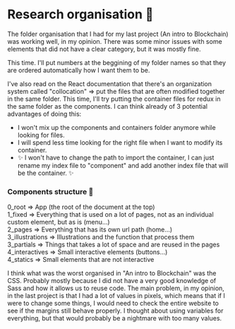 # Research organisation 📝

The folder organisation that I had for my last project (An intro to Blockchain) was working well, in my opinion. There was some minor issues with some elements that did not have a clear category, but it was mostly fine.

This time. I'll put numbers at the beggining of my folder names so that they are ordered automatically how I want them to be.  

I've also read on the React documentation that there's an organization system called "collocation" => put the files that are often modified together in the same folder. This time, I'll try putting the container files for redux in the same folder as the components. I can think already of 3 potential advantages of doing this:

* I won't mix up the components and containers folder anymore while looking for files.
* I will spend less time looking for the right file when I want to modify its container.
* ✨ I won't have to change the path to import the container, I can just rename my index file to "component" and add another index file that will be the container. ✨

### Components structure 📁

0_root => App (the root of the document at the top)  
1_fixed => Everything that is used on a lot of pages, not as an individual custom element, but as is (menu...)  
2_pages => Everything that has its own url path (home...)  
3_illustrations => Illustrations and the function that process them  
3_partials => Things that takes a lot of space and are reused in the pages  
4_interactives => Small interactive elements (buttons...)  
4_statics => Small elements that are not interactive

I think what was the worst organised in "An intro to Blockchain" was the CSS. Probably mostly because I did not have a very good knowledge of Sass and how it allows us to reuse code. The main problem, in my opinion, in the last project is that I had a lot of values in pixels, which means that if I were to change some things, I would need to check the entire website to see if the margins still behave properly. I thought about using variables for everything, but that would probably be a nightmare with too many values.
  